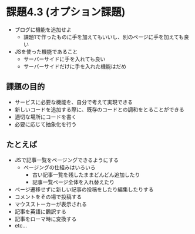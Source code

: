 課題4.3 (オプション課題)
================================================================

* ブログに機能を追加せよ
  * 課題1で作ったものに手を加えてもいいし、別のページに手を加えても良い
* JSを使った機能であること
  * サーバーサイドに手を入れても良い
  * サーバーサイドだけに手を入れた機能はだめ


## 課題の目的

* サービスに必要な機能を、自分で考えて実現できる
* 新しいコードを追加する際に、既存のコードとの調和をとることができる
 * 適切な場所にコードを書く
 * 必要に応じて抽象化を行う


## たとえば

* JSで記事一覧をページングできるようにする
  * ページングの仕組みはいろいろ
    * 古い記事一覧を残したままどんどん追加したり
    * 記事一覧ページ全体を入れ替えたり
* ページ遷移せずに新しい記事の投稿をしたり編集したりする
* コメントをその場で投稿する
* マウスストーカーが表示される
* 記事を英語に飜訳する
* 記事をローマ時に変換する
* etc...
